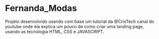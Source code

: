 # Fernanda_Modas
Projeto desenvolvido usando com base um tutorial da @CrisTech canal do youtube onde ela explica um pouco de como criar uma landing page, usando as tecnologia HTML, CSS e JAVASCRIPT.
